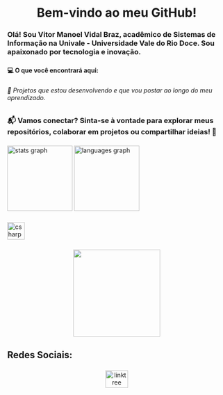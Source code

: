 <h1 align="center">Bem-vindo ao meu GitHub!</h1>

###

<h3 align="left">Olá! Sou Vitor Manoel Vidal Braz, acadêmico de Sistemas de Informação na Univale - Universidade Vale do Rio Doce. Sou apaixonado por tecnologia e inovação.</h3>

###

<h4 align="left">💻 O que você encontrará aqui:</h4>

###

<h6 align="left">🌟 Projetos que estou desenvolvendo e que vou postar ao longo do meu aprendizado.</h6>

###

<h3 align="left">📬 Vamos conectar? Sinta-se à vontade para explorar meus repositórios, colaborar em projetos ou compartilhar ideias! 🚀</h3>

###

<div align="left">
  <img src="https://github-readme-stats.vercel.app/api?username=vitormanoelvb&hide_title=false&hide_rank=false&show_icons=true&include_all_commits=true&count_private=true&disable_animations=false&theme=ocean_dark&locale=pt-br&hide_border=false&order=1" height="150" alt="stats graph"  />
  <img src="https://github-readme-stats.vercel.app/api/top-langs?username=vitormanoelvb&locale=pt-br&hide_title=false&layout=compact&card_width=320&langs_count=5&theme=ocean_dark&hide_border=false&order=2" height="150" alt="languages graph"  />
</div>

###

<div align="left">
  <img src="https://cdn.jsdelivr.net/gh/devicons/devicon/icons/csharp/csharp-original.svg" height="40" alt="csharp logo"  />
</div>

###

<div align="center">
  <img height="200" src="https://i.gifer.com/4iKH.gif"  />
</div>

###

<h2 align="left">Redes Sociais:</h2>

###

<div align="center">
  <a href="https://linktr.ee/vitormanoelvb?fbclid=PAZXh0bgNhZW0CMTEAAabHsD1oiM5NAJgSTHrXMT5oraU6IAvON90D9rs1QW6gkSluImwxrEBRRE8_aem_vUES5wV83DudBdwTjeE_MQ" target="_blank">
    <img src="https://raw.githubusercontent.com/maurodesouza/profile-readme-generator/master/src/assets/icons/social/linktree/default.svg" width="52" height="40" alt="linktree logo"  />
  </a>
</div>

###
